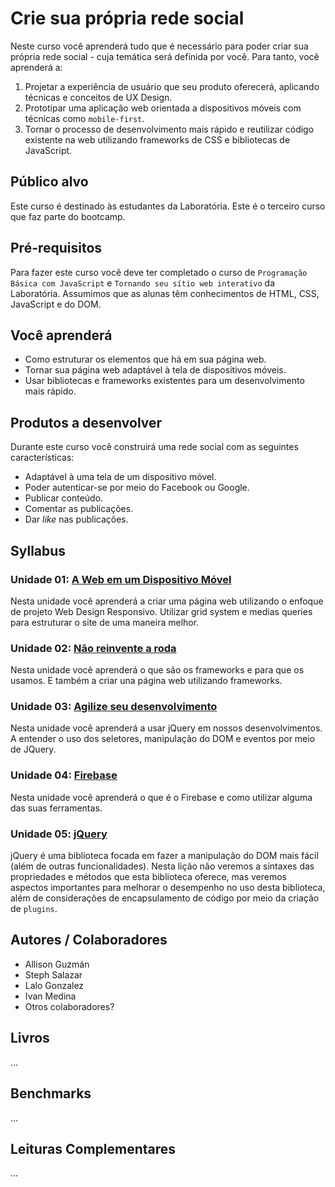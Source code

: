 # Crie sua própria rede social

Neste curso você aprenderá tudo que é necessário para poder criar sua própria
rede social - cuja temática será definida por você. Para tanto, você aprenderá
a:

1. Projetar a experiência de usuário que seu produto oferecerá, aplicando
   técnicas e conceitos de UX Design.
2. Prototipar uma aplicação web orientada a dispositivos móveis com técnicas
   como `mobile-first`.
3. Tornar o processo de desenvolvimento mais rápido e reutilizar código
   existente na web utilizando frameworks de CSS e bibliotecas de JavaScript.

## Público alvo

Este curso é destinado às estudantes da Laboratória. Este é o terceiro curso que
faz parte do bootcamp.

## Pré-requisitos

Para fazer este curso você deve ter completado o curso de `Programação Básica
com JavaScript` e `Tornando seu sítio web interativo` da Laboratória. Assumimos
que as alunas têm conhecimentos de HTML, CSS, JavaScript e do DOM.

## Você aprenderá

- Como estruturar os elementos que há em sua página web.
- Tornar sua página web adaptável à tela de dispositivos móveis.
- Usar bibliotecas e frameworks existentes para um desenvolvimento mais rápido.

## Produtos a desenvolver

Durante este curso você construirá uma rede social com as seguintes
características:

- Adaptável à uma tela de um dispositivo móvel.
- Poder autenticar-se por meio do Facebook ou Google.
- Publicar conteúdo.
- Comentar as publicações.
- Dar *like* nas publicações.

## Syllabus

### Unidade 01: [A Web em um Dispositivo Móvel](01-rwd)

Nesta unidade você aprenderá a criar uma página web utilizando o enfoque
de projeto Web Design Responsivo. Utilizar grid system e medias queries para
estruturar o site de uma maneira melhor.

### Unidade 02: [Não reinvente a roda](02-css-frameworks)

Nesta unidade você aprenderá o que  são os frameworks e para que os usamos. E
também a criar una página web utilizando frameworks.

### Unidade 03: [Agilize seu desenvolvimento](03-jquery)

Nesta unidade você aprenderá a usar jQuery em nossos desenvolvimentos. A
entender o uso dos seletores, manipulação do DOM e eventos por meio de JQuery.

### Unidade 04: [Firebase](04-firebase)

Nesta unidade você aprenderá o que é o Firebase e como utilizar alguma das suas
ferramentas.

### Unidade 05: [jQuery](05-jquery)

jQuery é uma biblioteca focada em fazer a manipulação do DOM mais fácil (além de outras funcionalidades). Nesta lição não veremos a sintaxes das propriedades e métodos que esta biblioteca oferece, mas veremos aspectos importantes para melhorar o desempenho no uso desta biblioteca, além de considerações de encapsulamento de código por meio da criação de `plugins`.

## Autores / Colaboradores

- Allison Guzmán
- Steph Salazar
- Lalo Gonzalez
- Ivan Medina
- Otros colaboradores?

## Livros

...

## Benchmarks

...

## Leituras Complementares

...
